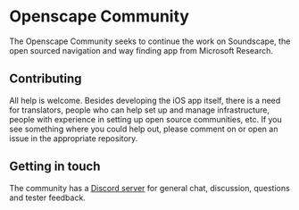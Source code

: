 # Openscape Community

The Openscape Community seeks to continue the work on Soundscape, the open sourced navigation and way finding app from Microsoft Research.

## Contributing

All help is welcome. Besides developing the iOS app itself, there is a need for translators, people who can help set up and manage infrastructure, people with experience in setting up open source communities, etc. If you see something where you could help out, please comment on or open an issue in the appropriate repository.

## Getting in touch

The community has a [Discord server](https://discord.gg/mqzFeAPu6A) for general chat, discussion, questions and tester feedback.
